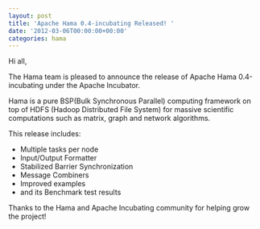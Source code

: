 ```yaml
---
layout: post
title: 'Apache Hama 0.4-incubating Released! '
date: '2012-03-06T00:00:00+00:00'
categories: hama
---
```

Hi all,

The Hama team is pleased to announce the release of Apache Hama 0.4-incubating under the Apache Incubator.

Hama is a pure BSP(Bulk Synchronous Parallel) computing framework on top of HDFS (Hadoop Distributed File System) for massive scientific computations such as matrix, graph and network algorithms.

This release includes:

 * Multiple tasks per node
 * Input/Output Formatter
 * Stabilized Barrier Synchronization
 * Message Combiners
 * Improved examples
 * and its Benchmark test results

Thanks to the Hama and Apache Incubating community for helping grow the project!
